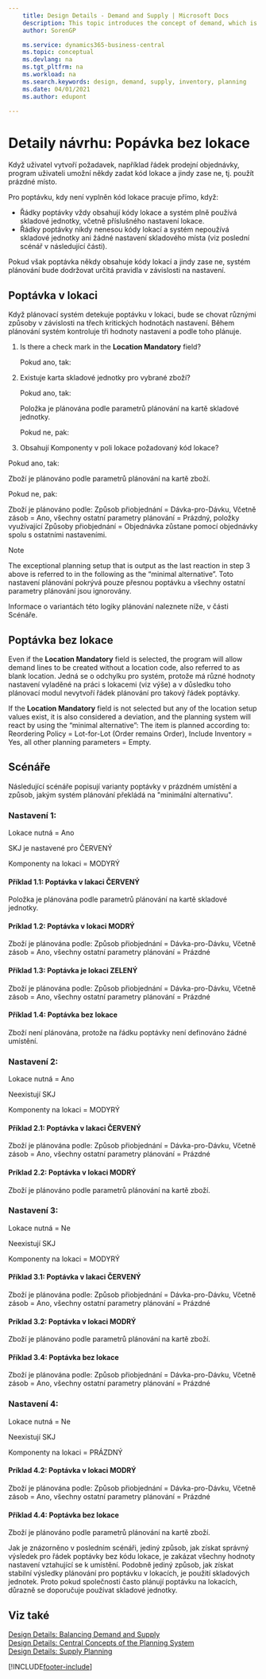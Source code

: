 ```yaml
---
    title: Design Details - Demand and Supply | Microsoft Docs
    description: This topic introduces the concept of demand, which is the common term used for any kind of gross demand, such as a sales order and component need from a production order.
    author: SorenGP

    ms.service: dynamics365-business-central
    ms.topic: conceptual
    ms.devlang: na
    ms.tgt_pltfrm: na
    ms.workload: na
    ms.search.keywords: design, demand, supply, inventory, planning
    ms.date: 04/01/2021
    ms.author: edupont

---
```

# Detaily návrhu: Popávka bez lokace
Když uživatel vytvoří požadavek, například řádek prodejní objednávky, program uživateli umožní někdy zadat kód lokace a jindy zase ne, tj. použít prázdné místo.

Pro poptávku, kdy není vyplněn kód lokace pracuje přímo, když:

- Řádky poptávky vždy obsahují kódy lokace a systém plně používá skladové jednotky, včetně příslušného nastavení lokace.
- Řádky poptávky nikdy nenesou kódy lokací a systém nepoužívá skladové jednotky ani žádné nastavení skladového místa (viz poslední scénář v následující části).

Pokud však poptávka někdy obsahuje kódy lokací a jindy zase ne, systém plánování bude dodržovat určitá pravidla v závislosti na nastavení.

## Poptávka v lokaci
Když plánovací systém detekuje poptávku v lokaci, bude se chovat různými způsoby v závislosti na třech kritických hodnotách nastavení. Během plánování systém kontroluje tři hodnoty nastavení a podle toho plánuje.

1. Is there a check mark in the **Location Mandatory** field?

   Pokud ano, tak:

2. Existuje karta skladové jednotky pro vybrané zboží?

   Pokud ano, tak:

   Položka je plánována podle parametrů plánování na kartě skladové jednotky.

   Pokud ne, pak:

3. Obsahují Komponenty v poli lokace požadovaný kód lokace?

Pokud ano, tak:

Zboží je plánováno podle parametrů plánování na kartě zboží.

Pokud ne, pak:

Zboží je plánováno podle: Způsob přiobjednání = Dávka-pro-Dávku, Včetně zásob = Ano, všechny ostatní parametry plánování = Prázdný, položky využívající Způsoby přiobjednání = Objednávka zůstane pomocí objednávky spolu s ostatními nastaveními.

> [!NOTE]
> The exceptional planning setup that is output as the last reaction in step 3 above is referred to in the following as the “minimal alternative”. Toto nastavení plánování pokrývá pouze přesnou poptávku a všechny ostatní parametry plánování jsou ignorovány.

Informace o variantách této logiky plánování naleznete níže, v části Scénáře.

## Poptávka bez lokace
Even if the **Location Mandatory** field is selected, the program will allow demand lines to be created without a location code, also referred to as blank location. Jedná se o odchylku pro systém, protože má různé hodnoty nastavení vyladěné na práci s lokacemi (viz výše) a v důsledku toho plánovací modul nevytvoří řádek plánování pro takový řádek poptávky.

If the **Location Mandatory** field is not selected but any of the location setup values exist, it is also considered a deviation, and the planning system will react by using the “minimal alternative”: The item is planned according to: Reordering Policy = Lot-for-Lot (Order remains Order), Include Inventory = Yes, all other planning parameters = Empty.

## Scénáře
Následující scénáře popisují varianty poptávky v prázdném umístění a způsob, jakým systém plánování překládá na "minimální alternativu".

### Nastavení 1:
Lokace nutná = Ano

SKJ je nastavené pro ČERVENÝ

Komponenty na lokaci = MODYRÝ

#### Příklad 1.1: Poptávka v lakaci ČERVENÝ
Položka je plánována podle parametrů plánování na kartě skladové jednotky.

#### Príklad 1.2: Poptávka v lokaci MODRÝ
Zboží je plánována podle: Způsob přiobjednání = Dávka-pro-Dávku, Včetně zásob = Ano, všechny ostatní parametry plánování = Prázdné

#### Příklad 1.3: Poptávka je lokaci ZELENÝ
Zboží je plánována podle: Způsob přiobjednání = Dávka-pro-Dávku, Včetně zásob = Ano, všechny ostatní parametry plánování = Prázdné

#### Příklad 1.4: Poptávka bez lokace
Zboží není plánována, protože na řádku poptávky není definováno žádné umístění.

### Nastavení 2:
Lokace nutná = Ano

Neexistují SKJ

Komponenty na lokaci = MODYRÝ

#### Příklad 2.1: Poptávka v lakaci ČERVENÝ
Zboží je plánována podle: Způsob přiobjednání = Dávka-pro-Dávku, Včetně zásob = Ano, všechny ostatní parametry plánování = Prázdné

#### Príklad 2.2: Poptávka v lokaci MODRÝ
Zboží je plánováno podle parametrů plánování na kartě zboží.

### Nastavení 3:
Lokace nutná = Ne

Neexistují SKJ

Komponenty na lokaci = MODYRÝ

#### Příklad 3.1: Poptávka v lakaci ČERVENÝ
Zboží je plánována podle: Způsob přiobjednání = Dávka-pro-Dávku, Včetně zásob = Ano, všechny ostatní parametry plánování = Prázdné

#### Príklad 3.2: Poptávka v lokaci MODRÝ
Zboží je plánováno podle parametrů plánování na kartě zboží.

#### Příklad 3.4: Poptávka bez lokace
Zboží je plánována podle: Způsob přiobjednání = Dávka-pro-Dávku, Včetně zásob = Ano, všechny ostatní parametry plánování = Prázdné

### Nastavení 4:
Lokace nutná = Ne

Neexistují SKJ

Komponenty na lokaci = PRÁZDNÝ

#### Príklad 4.2: Poptávka v lokaci MODRÝ
Zboží je plánována podle: Způsob přiobjednání = Dávka-pro-Dávku, Včetně zásob = Ano, všechny ostatní parametry plánování = Prázdné

#### Příklad 4.4: Poptávka bez lokace
Zboží je plánováno podle parametrů plánování na kartě zboží.

Jak je znázorněno v posledním scénáři, jediný způsob, jak získat správný výsledek pro řádek poptávky bez kódu lokace, je zakázat všechny hodnoty nastavení vztahující se k umístění. Podobně jediný způsob, jak získat stabilní výsledky plánování pro poptávku v lokacích, je použití skladových jednotek. Proto pokud společnosti často plánují poptávku na lokacích, důrazně se doporučuje používat skladové jednotky.

## Viz také
[Design Details: Balancing Demand and Supply](design-details-balancing-demand-and-supply.md)   
[Design Details: Central Concepts of the Planning System](design-details-central-concepts-of-the-planning-system.md)   
[Design Details: Supply Planning](design-details-supply-planning.md)


[!INCLUDE[footer-include](includes/footer-banner.md)]